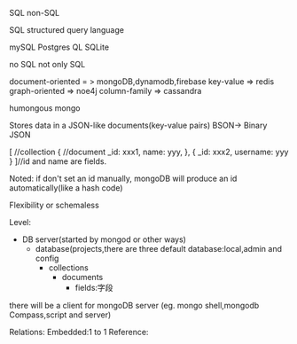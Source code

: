 SQL non-SQL

SQL structured query language

mySQL
Postgres QL
SQLite

no SQL
not only SQL

document-oriented = > mongoDB,dynamodb,firebase
key-value => redis
graph-oriented => noe4j
column-family => cassandra


humongous
    mongo

Stores data in a JSON-like documents(key-value pairs)
BSON-> Binary JSON

[ //collection
    { //document
        _id: xxx1, name: yyy,
    },
    { 
        _id: xxx2, username: yyy 
    }
]//id and name are fields.

Noted: if don't set an id manually, mongoDB will produce an id automatically(like a hash code)

Flexibility or schemaless 

Level:
- DB server(started by mongod or other ways)
    - database(projects,there are three default database:local,admin and config
        - collections
            - documents
                - fields:字段

there will be a client for mongoDB server
(eg. mongo shell,mongodb Compass,script and server)

Relations:
Embedded:1 to 1
Reference: 

